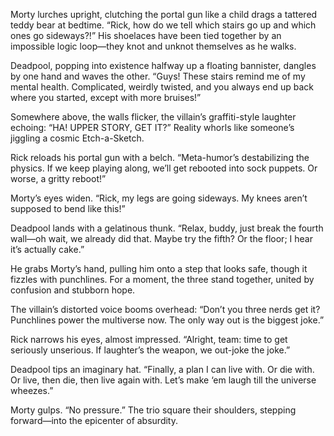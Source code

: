 Morty lurches upright, clutching the portal gun like a child drags a tattered teddy bear at bedtime. “Rick, how do we tell which stairs go up and which ones go sideways?!” His shoelaces have been tied together by an impossible logic loop—they knot and unknot themselves as he walks.

Deadpool, popping into existence halfway up a floating bannister, dangles by one hand and waves the other. “Guys! These stairs remind me of my mental health. Complicated, weirdly twisted, and you always end up back where you started, except with more bruises!”

Somewhere above, the walls flicker, the villain’s graffiti-style laughter echoing: “HA! UPPER STORY, GET IT?” Reality whorls like someone’s jiggling a cosmic Etch-a-Sketch.

Rick reloads his portal gun with a belch. “Meta-humor’s destabilizing the physics. If we keep playing along, we’ll get rebooted into sock puppets. Or worse, a gritty reboot!”

Morty’s eyes widen. “Rick, my legs are going sideways. My knees aren’t supposed to bend like this!”

Deadpool lands with a gelatinous thunk. “Relax, buddy, just break the fourth wall—oh wait, we already did that. Maybe try the fifth? Or the floor; I hear it’s actually cake.”

He grabs Morty’s hand, pulling him onto a step that looks safe, though it fizzles with punchlines. For a moment, the three stand together, united by confusion and stubborn hope.

The villain’s distorted voice booms overhead: “Don’t you three nerds get it? Punchlines power the multiverse now. The only way out is the biggest joke.”

Rick narrows his eyes, almost impressed. “Alright, team: time to get seriously unserious. If laughter’s the weapon, we out-joke the joke.”

Deadpool tips an imaginary hat. “Finally, a plan I can live with. Or die with. Or live, then die, then live again with. Let’s make ‘em laugh till the universe wheezes.”

Morty gulps. “No pressure.” The trio square their shoulders, stepping forward—into the epicenter of absurdity.